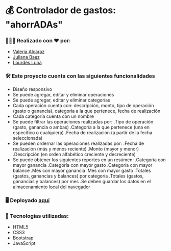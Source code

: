 # 💰 Controlador de gastos: "ahorrADAs"

### 👧👧👧 Realizado con ❤️ por:
- [Valeria Alcaraz](https://github.com/valeealcaraz)
- [Juliana Baez](https://github.com/julianabaezz)
- [Lourdes Luna](https://github.com/lourdeslunaweb)

### 🛠️ Este proyecto cuenta con las siguientes funcionalidades 
- Diseño responsivo
- Se puede agregar, editar y eliminar operaciones
- Se puede agregar, editar y eliminar categorías
- Cada operación cuenta con: descripción, monto, tipo de operación (gasto o ganancia), categoría a la que pertenece, fecha de realización
- Cada categoría cuenta con un nombre
- Se puede filtrar las operaciones realizadas por:
.Tipo de operación (gasto, ganancia o ambas)
.Categoría a la que pertenece (una en específico o cualquiera)
.Fecha de realización (a partir de la fecha seleccionada)
- Se pueden ordernar las operaciones realizadas por:
.Fecha de realización (más y menos reciente)
.Monto (mayor y menor)
.Descripción (en orden alfabético creciente y decreciente)
- Se puede obtener los siguientes reportes en un resúmen:
.Categoría con mayor ganancia
.Categoría con mayor gasto
.Categoría con mayor balance
.Mes con mayor ganancia
.Mes con mayor gasto
.Totales (gastos, ganancias y balances) por categoría
.Totales (gastos, ganancias y balances) por mes
.Se deben guardar los datos en el almacenamiento local del navegador

### 🖥️ Deployado [aquí](https://lourdeslunaweb.github.io/ahorrADAs/)

### 🚀 Tecnologías utilizadas:
- HTML5
- CSS3
- Bootstrap
- JavaScript
